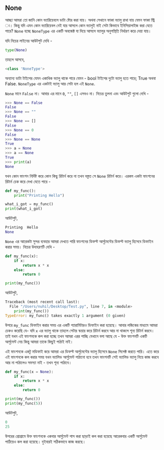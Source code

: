 ## None  

আচ্ছা আমরা তো জানি কোন ভ্যারিয়েবলে ডাটা ষ্টোর করা যায়। অথবা সেখানে ফাকা ভ্যালু রাখা যায় যেমন ফাকা স্ট্রি ং। কিন্তু যদি এমন কোন ভ্যারিয়েবল নেই যার আসলে কোন ভ্যালুই নাই সেটা কিভাবে ইনিসিয়ালাইজ করা যেতে পারে? `None` হচ্ছে `NoneType` এর একটি অবজেক্ট যা দিয়ে আসলে ভ্যালুর অনুপস্থিতি নির্ধারণ করে দেয়া যায়।  

যদি নিচের লাইনের আউটপুট দেখি -  

```python
type(None)
```  

তাহলে আসবে,  

```python
<class 'NoneType'>
```   

অন্যান্য ডাটা টাইপের যেমন একাধিক ভ্যালু থাকে পারে যেমন - bool টাইপের দুটো ভ্যালু হতে পারে; True অথবা False. `NoneType` এর একটাই ভ্যালু আর সেটা হল এই `None`.  

`None` মানে `False` না। আবার এর মানে `0`, `""`, `[]` এসবও না। নিচের তুলনা এবং আউটপুট গুলো দেখি -  

```python
>>> None == False
False
>>> None == ""
False
>>> None == []
False
>>> None == 0
False
>>> None == None
True
>>> a = None
>>> a == None
True
>>> print(a)
None
```   

যখন কোন ফাংশন নির্দিষ্ট করে কোন কিছু রিটার্ন করে না তখন বস্তুত সে `None` রিটার্ন করে। এরকম একটা ফাংশনের রিটার্ন চেক করে দেখা যেতে পারে - 

```python
def my_func():
	print("Printing Hello")

what_i_got = my_func()
print(what_i_got)
```   

আউটপুট,  

```python
Printing  Hello
None
```   

`None` এর আরেকটা সুন্দর ব্যবহার আমরা দেখতে পারি ফাংশনের ডিফল্ট আর্গুমেন্টের ডিফল্ট ভ্যালু হিসেবে ডিফাইন করার সময়। নিচের উদাহরণটি দেখি -  

```python
def my_func(x):
	if x:
		return x * x
	else:
		return 0

print(my_func())
```   

আউটপুট,  

```python
Traceback (most recent call last):
  File "/Users/nuhil/Desktop/Test.py", line 7, in <module>
    print(my_func())
TypeError: my_func() takes exactly 1 argument (0 given)
```   

উপরে `my_func` ডিফাইন করার সময় এর একটি প্যারামিটারও ডিফাইন করা হয়েছে। আবার লজিকের মাধ্যমে আমরা চেকও করেছি যে- যদি `x` এর ভ্যালু থাকে তাহলে সেটার স্কয়ার করে রিটার্ন করবে আর না থাকলে শূন্য রিটার্ন করবে। তাই যখন এই ফাংশনকে কল করা হচ্ছে তখন আমরা এরর পাচ্ছি যেখানে বলা আছে যে - উক্ত ফাংশনটি একটি আর্গুমেন্ট নেয় কিন্তু আমরা তাকে কিছুই পাঠাই নাই।   

এই ফাংশনকে একটু মডিফাই করে আমরা এর ডিফল্ট আর্গুমেন্টের ভ্যালু হিসেবে `None` সিলেক্ট করতে পারি। এতে করে এই ফাংশনকে কল করার সময় যখন ভ্যালিড আর্গুমেন্ট পাঠানো হবে তখন ফাংশনটি সেই ভ্যালিড ভ্যালু নিয়ে কাজ করবে আর না পাঠালেও সমস্যা নাই - তখন শূন্য পাঠাবে।   

```python
def my_func(x = None):
	if x:
		return x * x
	else:
		return 0

print(my_func())
print(my_func(5))
```   

আউটপুট,  

```python
0
25
```   

উপরের প্রোগ্রামে উক্ত ফাংশনকে একবার আর্গুমেন্ট পাস করা ছাড়াই কল করা হয়েছে আরেকবার একটি আর্গুমেন্ট পাঠিয়েও কল করা হয়েছে। দুইবারই সঠিকভাবে কাজ করছে।   


